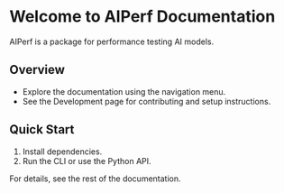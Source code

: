 <!--
SPDX-FileCopyrightText: Copyright (c) 2025 NVIDIA CORPORATION & AFFILIATES. All rights reserved.
SPDX-License-Identifier: Apache-2.0
-->

# Welcome to AIPerf Documentation

AIPerf is a package for performance testing AI models.

## Overview

- Explore the documentation using the navigation menu.
- See the Development page for contributing and setup instructions.

## Quick Start

1. Install dependencies.
2. Run the CLI or use the Python API.

For details, see the rest of the documentation.
